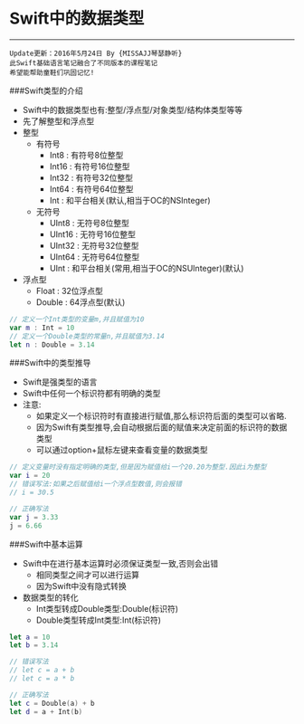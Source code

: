 # Swift中的数据类型
---
```objc
Update更新：2016年5月24日 By {MISSAJJ琴瑟静听}
此Swift基础语言笔记融合了不同版本的课程笔记
希望能帮助童鞋们巩固记忆!
```
###Swift类型的介绍

- Swift中的数据类型也有:整型/浮点型/对象类型/结构体类型等等
- 先了解整型和浮点型
- 整型
  - 有符号
    - Int8 : 有符号8位整型
    - Int16 : 有符号16位整型
    - Int32 : 有符号32位整型
    - Int64 : 有符号64位整型
    - Int : 和平台相关(默认,相当于OC的NSInteger)
  - 无符号
    - UInt8 : 无符号8位整型
    - UInt16 : 无符号16位整型
    - UInt32 : 无符号32位整型
    - UInt64 : 无符号64位整型
    - UInt : 和平台相关(常用,相当于OC的NSUInteger)(默认)
- 浮点型
  - Float : 32位浮点型
  - Double : 64浮点型(默认)

```swift
// 定义一个Int类型的变量m,并且赋值为10
var m : Int = 10
// 定义一个Double类型的常量n,并且赋值为3.14
let n : Double = 3.14
```
###Swift中的类型推导

- Swift是强类型的语言
- Swift中任何一个标识符都有明确的类型
- 注意:
  - 如果定义一个标识符时有直接进行赋值,那么标识符后面的类型可以省略.
  - 因为Swift有类型推导,会自动根据后面的赋值来决定前面的标识符的数据类型
  - 可以通过option+鼠标左键来查看变量的数据类型

```swift
// 定义变量时没有指定明确的类型,但是因为赋值给i一个20.20为整型.因此i为整型
var i = 20
// 错误写法:如果之后赋值给i一个浮点型数值,则会报错
// i = 30.5

// 正确写法
var j = 3.33
j = 6.66

```
###Swift中基本运算

- Swift中在进行基本运算时必须保证类型一致,否则会出错
  - 相同类型之间才可以进行运算
  - 因为Swift中没有隐式转换
- 数据类型的转化
  - Int类型转成Double类型:Double(标识符)
  - Double类型转成Int类型:Int(标识符)

```swift
let a = 10
let b = 3.14

// 错误写法
// let c = a + b
// let c = a * b

// 正确写法
let c = Double(a) + b
let d = a + Int(b)
```

